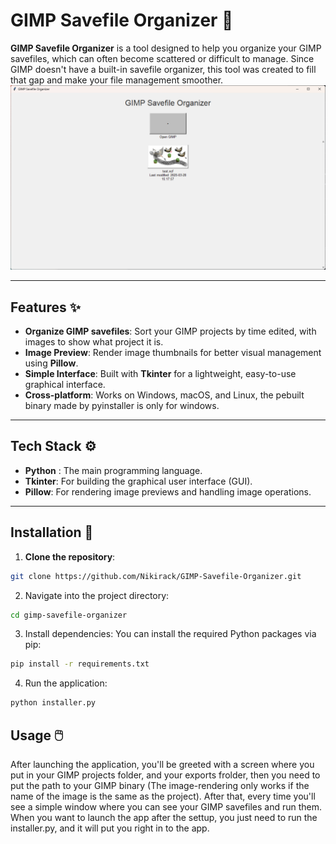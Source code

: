 # GIMP Savefile Organizer 💾

**GIMP Savefile Organizer** is a tool designed to help you organize your GIMP savefiles, which can often become scattered or difficult to manage. Since GIMP doesn't have a built-in savefile organizer, this tool was created to fill that gap and make your file management smoother.
![Screenshot of the app](https://github.com/Nikirack/GIMP-Savefile-Organizer/blob/main/public/Skjermbilde%202025-04-05%20111731.png)

---

## Features ✨
- **Organize GIMP savefiles**: Sort your GIMP projects by time edited, with images to show what project it is.
- **Image Preview**: Render image thumbnails for better visual management using **Pillow**.
- **Simple Interface**: Built with **Tkinter** for a lightweight, easy-to-use graphical interface.
- **Cross-platform**: Works on Windows, macOS, and Linux, the pebuilt binary made by pyinstaller is only for windows.

---

## Tech Stack ⚙️
- **Python** : The main programming language.
- **Tkinter**: For building the graphical user interface (GUI).
- **Pillow**: For rendering image previews and handling image operations.

---

## Installation 🚀

1. **Clone the repository**:
```bash
git clone https://github.com/Nikirack/GIMP-Savefile-Organizer.git
```
2. Navigate into the project directory:
```bash
cd gimp-savefile-organizer
```
3. Install dependencies:
You can install the required Python packages via pip:
```bash
pip install -r requirements.txt
```
4. Run the application:
```bash
python installer.py
```
## Usage 🖱️

After launching the application, you'll be greeted with a screen where you put in your GIMP projects folder, and your exports frolder, then you need to put the path to your GIMP binary (The image-rendering only works if the name of the image is the same as the project).
After that, every time you'll see a simple window where you can see your GIMP savefiles and run them.
When you want to launch the app after the settup, you just need to run the installer.py, and it will put you right in to the app.
    
